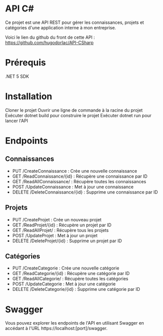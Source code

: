 # API C#
Ce projet est une API REST pour gérer les connaissances, projets et catégories d'une application interne à mon entreprise.

Voici le lien du github du front de cette API : https://github.com/hugodorlac/API-CSharp

# Prérequis
.NET 5 SDK

# Installation
Cloner le projet
Ouvrir une ligne de commande à la racine du projet
Exécuter dotnet build pour construire le projet
Exécuter dotnet run pour lancer l'API

# Endpoints
## Connaissances
* PUT /CreateConnaissance : Crée une nouvelle connaissance
* GET /ReadConnaissance/{id} : Récupère une connaissance par ID
* GET /ReadAllConnaissance/ : Récupère toutes les connaissances
* POST /UpdateConnaissance : Met à jour une connaissance
* DELETE /DeleteConnaissance/{id} : Supprime une connaissance par ID

## Projets
* PUT /CreateProjet : Crée un nouveau projet
* GET /ReadProjet/{id} : Récupère un projet par ID
* GET /ReadAllProjet/ : Récupère tous les projets
* POST /UpdateProjet : Met à jour un projet
* DELETE /DeleteProjet/{id} : Supprime un projet par ID

## Catégories
* PUT /CreateCategorie : Crée une nouvelle catégorie
* GET /ReadCategorie/{id} : Récupère une catégorie par ID
* GET /ReadAllCategorie/ : Récupère toutes les catégories
* POST /UpdateCategorie : Met à jour une catégorie
* DELETE /DeleteCategorie/{id} : Supprime une catégorie par ID

# Swagger  
Vous pouvez explorer les endpoints de l'API en utilisant Swagger en accédant à l'URL https://localhost:[port]/swagger.

